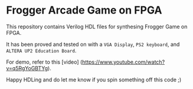 # Frogger Arcade Game on FPGA

This repository contains Verilog HDL files for synthesing Frogger Game on FPGA.

It has been proved and tested on with a `VGA Display`, `PS2 keyboard`, and `ALTERA UP2 Education Board`.

For demo, refer to this [video] (https://www.youtube.com/watch?v=q5RgYoGBTYg).

Happy HDLing and do let me know if you spin something off this code ;)


